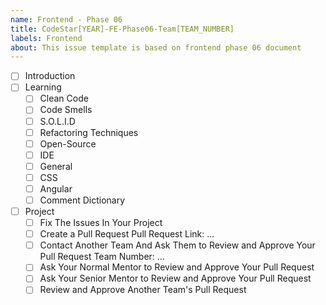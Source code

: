 ```yaml
---
name: Frontend - Phase 06
title: CodeStar[YEAR]-FE-Phase06-Team[TEAM_NUMBER]
labels: Frontend
about: This issue template is based on frontend phase 06 document
---
```


-   [ ] Introduction
-   [ ] Learning
    -   [ ] Clean Code
    -   [ ] Code Smells
    -   [ ] S.O.L.I.D
    -   [ ] Refactoring Techniques
    -   [ ] Open-Source
    -   [ ] IDE
    -   [ ] General
    -   [ ] CSS
    -   [ ] Angular
    -   [ ] Comment Dictionary
-   [ ] Project
    -   [ ] Fix The Issues In Your Project
    -   [ ] Create a Pull Request
            Pull Request Link: ...
    -   [ ] Contact Another Team And Ask Them to Review and Approve Your Pull Request
            Team Number: ...
    -   [ ] Ask Your Normal Mentor to Review and Approve Your Pull Request
    -   [ ] Ask Your Senior Mentor to Review and Approve Your Pull Request
    -   [ ] Review and Approve Another Team's Pull Request
